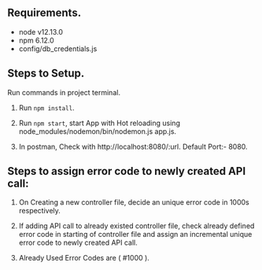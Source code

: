 
## Requirements.

* node v12.13.0
* npm 6.12.0
* config/db_credentials.js

## Steps to Setup.

Run commands in project terminal.

1. Run `npm install`.

2. Run `npm start`, start App with Hot reloading using node_modules/nodemon/bin/nodemon.js app.js.

3. In postman, Check with http://localhost:8080/:url. Default Port:- 8080.

## Steps to assign error code to newly created API call:

1. On Creating a new controller file, decide an unique error code in 1000s respectively.

2. If adding API call to already existed controller file, check already defined error code in starting of controller file and assign an incremental unique error code to newly created API call.

3. Already Used Error Codes are ( #1000 ).


